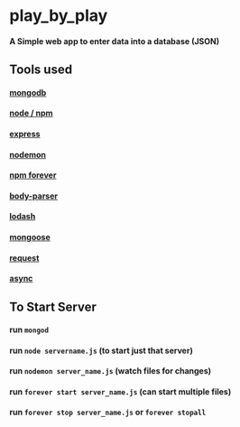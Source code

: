 # play_by_play
#### A Simple web app to enter data into a database (JSON)

## Tools used
#### [mongodb](https://docs.mongodb.com/manual/)
#### [node / npm](https://nodejs.org/dist/latest-v6.x/docs/api/)
#### [express](http://expressjs.com/en/4x/api.html)
#### [nodemon](https://github.com/remy/nodemon)
#### [npm forever](https://www.npmjs.com/package/forever)
#### [body-parser](https://github.com/expressjs/body-parser)
#### [lodash](https://github.com/lodash/lodash)
#### [mongoose](http://mongoosejs.com/docs/guide.html)
#### [request](https://github.com/request/request)
#### [async](http://caolan.github.io/async/)

## To Start Server
#### run `mongod`
#### run `node servername.js` (to start just that server)
#### run `nodemon server_name.js` (watch files for changes)
#### run `forever start server_name.js` (can start multiple files)
#### run `forever stop server_name.js` or `forever stopall`
